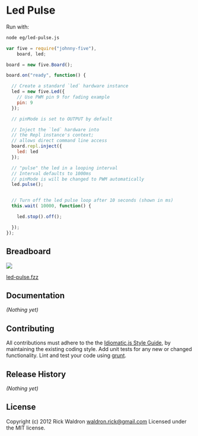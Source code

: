 # Led Pulse

Run with:
```bash
node eg/led-pulse.js
```


```javascript
var five = require("johnny-five"),
    board, led;

board = new five.Board();

board.on("ready", function() {

  // Create a standard `led` hardware instance
  led = new five.Led({
    // Use PWM pin 9 for fading example
    pin: 9
  });

  // pinMode is set to OUTPUT by default

  // Inject the `led` hardware into
  // the Repl instance's context;
  // allows direct command line access
  board.repl.inject({
    led: led
  });

  // "pulse" the led in a looping interval
  // Interval defaults to 1000ms
  // pinMode is will be changed to PWM automatically
  led.pulse();


  // Turn off the led pulse loop after 10 seconds (shown in ms)
  this.wait( 10000, function() {

    led.stop().off();

  });
});

```

## Breadboard

<img src="https://raw.github.com/rwldrn/johnny-five/master/docs/breadboard/led-pulse.png">

[led-pulse.fzz](https://github.com/rwldrn/johnny-five/blob/master/docs/breadboard/led-pulse.fzz)


## Documentation

_(Nothing yet)_









## Contributing
All contributions must adhere to the the [Idiomatic.js Style Guide](https://github.com/rwldrn/idiomatic.js),
by maintaining the existing coding style. Add unit tests for any new or changed functionality. Lint and test your code using [grunt](https://github.com/cowboy/grunt).

## Release History
_(Nothing yet)_

## License
Copyright (c) 2012 Rick Waldron <waldron.rick@gmail.com>
Licensed under the MIT license.
